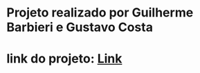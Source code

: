 # Projeto realizado por Guilherme Barbieri e Gustavo Costa
# link do projeto: <a href="https://gustavo-costa-code.github.io/Pontos-Turisticos-POA/">Link</a>
